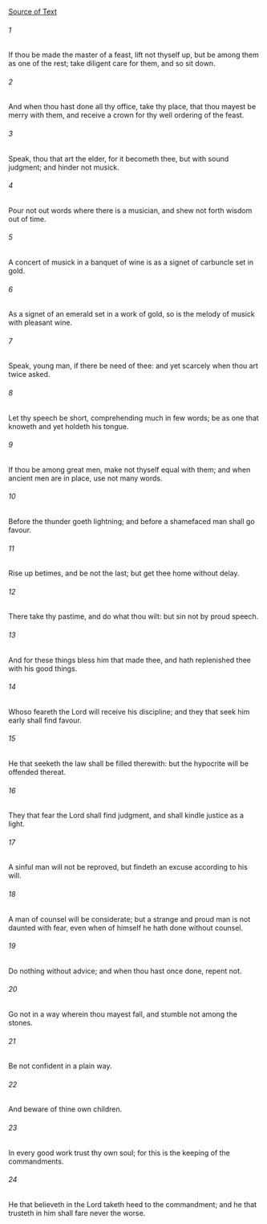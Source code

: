 [Source of Text](https://github.com/scrollmapper/bible_databases_deuterocanonical)

###### 1
If thou be made the master of a feast, lift not thyself up, but be among them as one of the rest; take diligent care for them, and so sit down.

###### 2
And when thou hast done all thy office, take thy place, that thou mayest be merry with them, and receive a crown for thy well ordering of the feast.

###### 3
Speak, thou that art the elder, for it becometh thee, but with sound judgment; and hinder not musick.

###### 4
Pour not out words where there is a musician, and shew not forth wisdom out of time.

###### 5
A concert of musick in a banquet of wine is as a signet of carbuncle set in gold.

###### 6
As a signet of an emerald set in a work of gold, so is the melody of musick with pleasant wine.

###### 7
Speak, young man, if there be need of thee: and yet scarcely when thou art twice asked.

###### 8
Let thy speech be short, comprehending much in few words; be as one that knoweth and yet holdeth his tongue.

###### 9
If thou be among great men, make not thyself equal with them; and when ancient men are in place, use not many words.

###### 10
Before the thunder goeth lightning; and before a shamefaced man shall go favour.

###### 11
Rise up betimes, and be not the last; but get thee home without delay.

###### 12
There take thy pastime, and do what thou wilt: but sin not by proud speech.

###### 13
And for these things bless him that made thee, and hath replenished thee with his good things.

###### 14
Whoso feareth the Lord will receive his discipline; and they that seek him early shall find favour.

###### 15
He that seeketh the law shall be filled therewith: but the hypocrite will be offended thereat.

###### 16
They that fear the Lord shall find judgment, and shall kindle justice as a light.

###### 17
A sinful man will not be reproved, but findeth an excuse according to his will.

###### 18
A man of counsel will be considerate; but a strange and proud man is not daunted with fear, even when of himself he hath done without counsel.

###### 19
Do nothing without advice; and when thou hast once done, repent not.

###### 20
Go not in a way wherein thou mayest fall, and stumble not among the stones.

###### 21
Be not confident in a plain way.

###### 22
And beware of thine own children.

###### 23
In every good work trust thy own soul; for this is the keeping of the commandments.

###### 24
He that believeth in the Lord taketh heed to the commandment; and he that trusteth in him shall fare never the worse.
